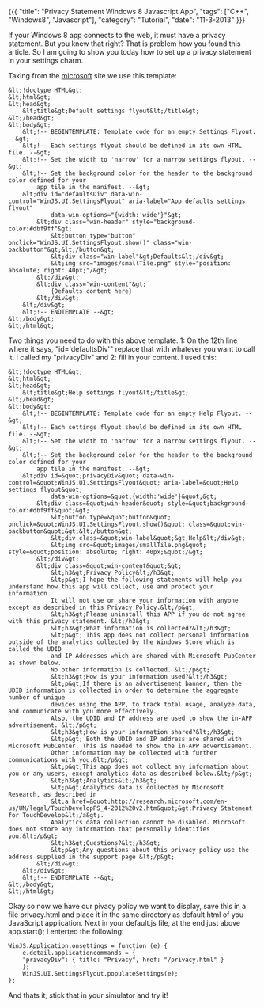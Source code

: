 {{{
  "title": "Privacy Statement Windows 8 Javascript App",
  "tags": ["C++", "Windows8", "Javascript"],
  "category": "Tutorial",
  "date": "11-3-2013"
}}}

If your Windows 8 app connects to the web, it must have a privacy statement.
But you knew that right? That is problem how you found this article. So I am
going to show you today how to set up a privacy statement in your settings
charm.<!--more-->

Taking from the <a href="http://msdn.microsoft.com/en-us/library/windows/apps/Hh780611.aspx">
microsoft</a> site we use this template:

    &lt;!doctype HTML&gt;
    &lt;html&gt;
    &lt;head&gt;
        &lt;title&gt;Default settings flyout&lt;/title&gt;
    &lt;/head&gt;
    &lt;body&gt;
        &lt;!-- BEGINTEMPLATE: Template code for an empty Settings Flyout. --&gt;
        &lt;!-- Each settings flyout should be defined in its own HTML file. --&gt;
        &lt;!-- Set the width to 'narrow' for a narrow settings flyout. --&gt;
        &lt;!-- Set the background color for the header to the background color defined for your
            app tile in the manifest. --&gt;
        &lt;div id="defaultsDiv" data-win-control="WinJS.UI.SettingsFlyout" aria-label="App defaults settings flyout"
                data-win-options="{width:'wide'}"&gt;
            &lt;div class="win-header" style="background-color:#dbf9ff"&gt;
                &lt;button type="button" onclick="WinJS.UI.SettingsFlyout.show()" class="win-backbutton"&gt;&lt;/button&gt;
                &lt;div class="win-label"&gt;Defaults&lt;/div&gt;
                &lt;img src="images/smallTile.png" style="position: absolute; right: 40px;"/&gt;
            &lt;/div&gt;
            &lt;div class="win-content"&gt;
                {Defaults content here}
            &lt;/div&gt;
        &lt;/div&gt;
        &lt;!-- ENDTEMPLATE --&gt;
    &lt;/body&gt;
    &lt;/html&gt;

Two things you need to do with this above template. 1: On the 12th line where
it says, "id='defaultsDiv'" replace that with whatever you want to call it. I
called my "privacyDiv" and 2: fill in your content. I used this:

    &lt;!doctype HTML&gt;
    &lt;html&gt;
    &lt;head&gt;
        &lt;title&gt;Help settings flyout&lt;/title&gt;
    &lt;/head&gt;
    &lt;body&gt;
        &lt;!-- BEGINTEMPLATE: Template code for an empty Help Flyout. --&gt;
        &lt;!-- Each settings flyout should be defined in its own HTML file. --&gt;
        &lt;!-- Set the width to 'narrow' for a narrow settings flyout. --&gt;
        &lt;!-- Set the background color for the header to the background color defined for your
            app tile in the manifest. --&gt;
        &lt;div id=&quot;privacyDiv&quot; data-win-control=&quot;WinJS.UI.SettingsFlyout&quot; aria-label=&quot;Help settings flyout&quot;
                data-win-options=&quot;{width:'wide'}&quot;&gt;
            &lt;div class=&quot;win-header&quot; style=&quot;background-color:#dbf9ff&quot;&gt;
                &lt;button type=&quot;button&quot; onclick=&quot;WinJS.UI.SettingsFlyout.show()&quot; class=&quot;win-backbutton&quot;&gt;&lt;/button&gt;
                &lt;div class=&quot;win-label&quot;&gt;Help&lt;/div&gt;
                &lt;img src=&quot;images/smallTile.png&quot; style=&quot;position: absolute; right: 40px;&quot;/&gt;
            &lt;/div&gt;
            &lt;div class=&quot;win-content&quot;&gt;
                &lt;h3&gt;Privacy Policy&lt;/h3&gt;
                &lt;p&gt;I hope the following statements will help you understand how this app will collect, use and protect your information.
                It will not use or share your information with anyone except as described in this Privacy Policy.&lt;/p&gt;
                &lt;h3&gt;Please uninstall this APP if you do not agree with this privacy statement. &lt;/h3&gt;
                &lt;h3&gt;What information is collected?&lt;/h3&gt;
                &lt;p&gt; This app does not collect personal information outside of the analytics collected by the Windows Store which is called the UDID
                and IP Addresses which are shared with Microsoft PubCenter as shown below.
                No other information is collected. &lt;/p&gt;
                &lt;h3&gt;How is your information used?&lt;/h3&gt;
                &lt;p&gt;If there is an advertisement banner, then the UDID information is collected in order to determine the aggregate number of unique
                devices using the APP, to track total usage, analyze data, and communicate with you more effectively.
                Also, the UDID and IP address are used to show the in-APP advertisement. &lt;/p&gt;
                &lt;h3&gt;How is your information shared?&lt;/h3&gt;
                &lt;p&gt; Both the UDID and IP address are shared with Microsoft PubCenter. This is needed to show the in-APP advertisement.
                Other information may be collected with further communications with you.&lt;/p&gt;
                &lt;p&gt;This app does not collect any information about you or any users, except analytics data as described below.&lt;/p&gt;
                &lt;h3&gt;Analytics&lt;/h3&gt;
                &lt;p&gt;Analytics data is collected by Microsoft Research, as described in
                &lt;a href=&quot;http://research.microsoft.com/en-us/UM/legal/TouchDevelopPS_4-2012%20v2.htm&quot;&gt;Privacy Statement for TouchDevelop&lt;/a&gt;. 
                Analytics data collection cannot be disabled. Microsoft does not store any information that personally identifies you.&lt;/p&gt;
                &lt;h3&gt;Questions?&lt;/h3&gt;
                &lt;p&gt;Any questions about this privacy policy use the address supplied in the support page &lt;/p&gt;
            &lt;/div&gt;
        &lt;/div&gt;
        &lt;!-- ENDTEMPLATE --&gt;
    &lt;/body&gt;
    &lt;/html&gt;

Okay so now we have our pivacy policy we want to display, save this in a file privacy.html and place it in the same directory as default.html of you
JavaScript application. Next in your default.js file, at the end just above app.start(); I enterted the following:

    WinJS.Application.onsettings = function (e) {
        e.detail.applicationcommands = {
        "privacyDiv": { title: "Privacy", href: "/privacy.html" }
        };
        WinJS.UI.SettingsFlyout.populateSettings(e);
    };

And thats it, stick that in your simulator and try it!
